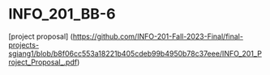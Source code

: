 # INFO_201_BB-6
[project proposal] (https://github.com/INFO-201-Fall-2023-Final/final-projects-sgiang1/blob/b8f06cc553a18221b405cdeb99b4950b78c37eee/INFO_201_Project_Proposal_.pdf)
